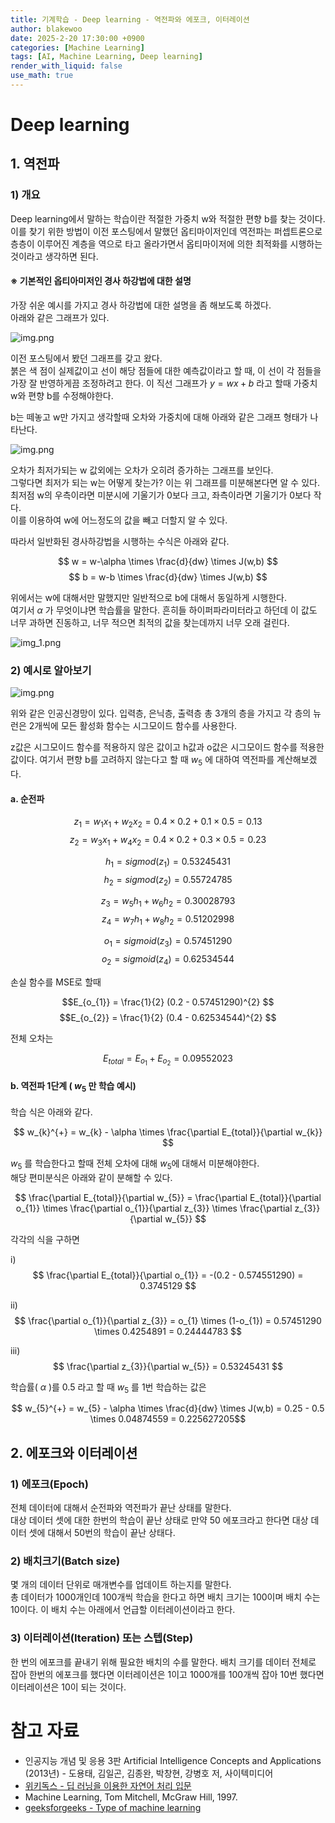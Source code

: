 ```yaml
---
title: 기계학습 - Deep learning - 역전파와 에포크, 이터레이션
author: blakewoo
date: 2025-2-20 17:30:00 +0900
categories: [Machine Learning]
tags: [AI, Machine Learning, Deep learning]
render_with_liquid: false
use_math: true
---
```


# Deep learning
## 1. 역전파
### 1) 개요
Deep learning에서 말하는 학습이란 적절한 가중치 w와 적절한 편향 b를 찾는 것이다.   
이를 찾기 위한 방법이 이전 포스팅에서 말했던 옵티마이저인데
역전파는 퍼셉트론으로 층층이 이루어진 계층을 역으로 타고 올라가면서 옵티마이저에 의한 최적화를 시행하는 것이라고 생각하면 된다.

#### ※ 기본적인 옵티아미저인 경사 하강법에 대한 설명
가장 쉬운 예시를 가지고 경사 하강법에 대한 설명을 좀 해보도록 하겠다.   
아래와 같은 그래프가 있다.

![img.png](/assets/blog/algorithm/AI/deeplearning/손실함수와옵티마이저/img.png)

이전 포스팅에서 봤던 그래프를 갖고 왔다.   
붉은 색 점이 실제값이고 선이 해당 점들에 대한 예측값이라고 할 때, 이 선이 각 점들을 가장 잘 반영하게끔 조정하려고 한다.
이 직선 그래프가 $y=wx+b$ 라고 할때 가중치 w와 편향 b를 수정해야한다.

b는 떼놓고 w만 가지고 생각할때 오차와 가중치에 대해 아래와 같은 그래프 형태가 나타난다.

![img.png](/assets/blog/algorithm/AI/deeplearning/역전파/img.png)

오차가 최저가되는 w 값외에는 오차가 오히려 증가하는 그래프를 보인다.   
그렇다면 최저가 되는 w는 어떻게 찾는가? 이는 위 그래프를 미분해본다면 알 수 있다.   
최저점 w의 우측이라면 미분시에 기울기가 0보다 크고, 좌측이라면 기울기가 0보다 작다.   
이를 이용하여 w에 어느정도의 값을 빼고 더할지 알 수 있다.   

따라서 일반화된 경사하강법을 시행하는 수식은 아래와 같다.

$$ w = w-\alpha \times \frac{d}{dw} \times J(w,b) $$
$$ b = w-b \times \frac{d}{dw} \times J(w,b) $$

위에서는 w에 대해서만 말했지만 일반적으로 b에 대해서 동일하게 시행한다.   
여기서 $\alpha$ 가 무엇이냐면 학습률을 말한다. 흔히들 하이퍼파라미터라고 하던데
이 값도 너무 과하면 진동하고, 너무 적으면 최적의 값을 찾는데까지 너무 오래 걸린다.

![img_1.png](/assets/blog/algorithm/AI/deeplearning/역전파/img_1.png)

### 2) 예시로 알아보기

![img.png](/assets/blog/algorithm/AI/deeplearning/역전파/img2.png)

위와 같은 인공신경망이 있다. 입력층, 은닉층, 출력층 총 3개의 층을 가지고
각 층의 뉴런은 2개씩에 모든 활성화 함수는 시그모이드 함수를 사용한다.

z값은 시그모이드 함수를 적용하지 않은 값이고 h값과 o값은 시그모이드 함수를 적용한 값이다.
여기서 편향 b를 고려하지 않는다고 할 때 $w_{5}$ 에 대하여 역전파를 계산해보겠다.

#### a. 순전파
$$z_{1} = w_{1}x_{1} + w_{2}x_{2} = 0.4 \times 0.2 + 0.1 \times 0.5 = 0.13 $$
$$z_{2} = w_{3}x_{1} + w_{4}x_{2} = 0.4 \times 0.2 + 0.3 \times 0.5 = 0.23 $$

$$h_{1} = sigmod( z_{1} ) = 0.53245431 $$
$$h_{2} = sigmod( z_{2} ) = 0.55724785 $$

$$z_{3} = w_{5}h_{1} + w_{6}h_{2} = 0.30028793 $$
$$z_{4} = w_{7}h_{1} + w_{8}h_{2} = 0.51202998 $$

$$o_{1} = sigmoid( z_{3} ) = 0.57451290 $$
$$o_{2} = sigmoid( z_{4} ) = 0.62534544 $$

손실 함수를 MSE로 할때

$$E_{o_{1}} = \frac{1}{2} (0.2 - 0.57451290)^{2} $$
$$E_{o_{2}} = \frac{1}{2} (0.4 - 0.62534544)^{2} $$

전체 오차는 

$$E_{total} = E_{o_{1}} + E_{o_{2}} = 0.09552023 $$

#### b. 역전파 1단계 ( $w_{5}$ 만 학습 예시)

학습 식은 아래와 같다.

$$ w_{k}^{+} = w_{k} - \alpha \times \frac{\partial E_{total}}{\partial w_{k}} $$

$w_{5}$ 를 학습한다고 할때 전체 오차에 대해 $w_{5}$에 대해서 미분해야한다.   
해당 편미분식은 아래와 같이 분해할 수 있다.

$$ \frac{\partial E_{total}}{\partial w_{5}} = \frac{\partial E_{total}}{\partial o_{1}} \times \frac{\partial o_{1}}{\partial z_{3}} \times \frac{\partial z_{3}}{\partial w_{5}} $$

각각의 식을 구하면

i)   
$$ \frac{\partial E_{total}}{\partial o_{1}} = -(0.2 - 0.574551290) = 0.3745129 $$

ii)   
$$ \frac{\partial o_{1}}{\partial z_{3}} = o_{1} \times (1-o_{1}) = 0.57451290 \times 0.4254891 = 0.24444783 $$

iii)   
$$ \frac{\partial z_{3}}{\partial w_{5}} = 0.53245431 $$

학습률( $\alpha$ )를 0.5 라고 할 때 $w_{5}$ 를 1번 학습하는 값은

$$ w_{5}^{+} = w_{5} - \alpha \times \frac{d}{dw} \times J(w,b) = 0.25 - 0.5 \times 0.04874559 = 0.225627205$$


## 2. 에포크와 이터레이션
### 1) 에포크(Epoch)
전체 데이터에 대해서 순전파와 역전파가 끝난 상태를 말한다.   
대상 데이터 셋에 대한 한번의 학습이 끝난 상태로 만약 50 에포크라고 한다면 대상 데이터 셋에 대해서 50번의 학습이 끝난 상태다. 

### 2) 배치크기(Batch size)
몇 개의 데이터 단위로 매개변수를 업데이트 하는지를 말한다.   
총 데이터가 1000개인데 100개씩 학습을 한다고 하면 배치 크기는 100이며 배치 수는 10이다.
이 배치 수는 아래에서 언급할 이터레이션이라고 한다.

### 3) 이터레이션(Iteration) 또는 스텝(Step)
한 번의 에포크를 끝내기 위해 필요한 배치의 수를 말한다. 배치 크기를 데이터 전체로 잡아 한번의 에포크를 했다면 이터레이션은 1이고
1000개를 100개씩 잡아 10번 했다면 이터레이션은 10이 되는 것이다.




# 참고 자료
- 인공지능 개념 및 응용 3판 Artificial Intelligence Concepts and Applications (2013년) - 도용태, 김일곤, 김종완, 박창현, 강병호 저,
  사이텍미디어
- [위키독스 - 딥 러닝을 이용한 자연어 처리 입문](https://wikidocs.net/book/2155)  
- Machine Learning, Tom Mitchell, McGraw Hill, 1997.
- [geeksforgeeks - Type of machine learning](https://www.geeksforgeeks.org/types-of-machine-learning/)
